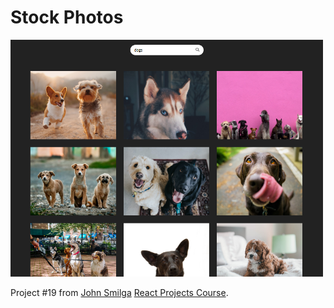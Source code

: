 # Stock Photos

<img src="./docs/19-stock-photos.png" width="500"/>

Project #19 from [John Smilga](https://github.com/john-smilga) [React Projects Course](https://www.udemy.com/course/react-tutorial-and-projects-course/).
